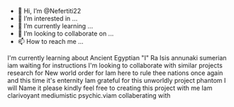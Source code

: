 - 👋 Hi, I’m @Nefertiti22
- 👀 I’m interested in ...
- 🌱 I’m currently learning ...
- 💞️ I’m looking to collaborate on ...
- 📫 How to reach me ...

<!---
Nefertiti22/Nefertiti22 is a ✨ special ✨ repository because its `README.md` (this file) appears on your GitHub profile.
You can click the Preview link to take a look at your changes.
--->
I'm currently learning about Ancient Egyptian "I" Ra Isis annunaki sumerian iam waiting for instructions 
I'm looking to collaborate with similar projects research for New world order for Iam here to rule thee nations once again and this time it's enternity Iam grateful for this unworldly project phantom I will Name it please kindly feel free to creating this project with me Iam clarivoyant mediumistic psychic.viam collaberating with 
 

